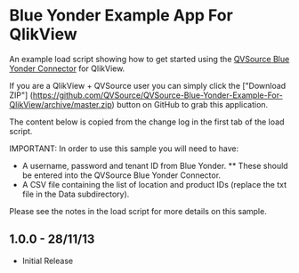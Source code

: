 Blue Yonder Example App For QlikView
====================================
An example load script showing how to get started using the [QVSource Blue Yonder Connector](http://wiki.qvsource.com/Blue-Yonder-Connector-For-QlikView.ashx) for QlikView.

If you are a QlikView + QVSource user you can simply click the ["Download ZIP"] (https://github.com/QVSource/QVSource-Blue-Yonder-Example-For-QlikView/archive/master.zip) button on GitHub to grab this application.

The content below is copied from the change log in the first tab of the load script.

IMPORTANT: In order to use this sample you will need to have:
* A username, password and tenant ID from Blue Yonder.
** These should be entered into the QVSource Blue Yonder Connector.
* A CSV file containing the list of location and product IDs (replace the txt file in the Data subdirectory).

Please see the notes in the load script for more details on this sample.

1.0.0 - 28/11/13
----------------
* Initial Release